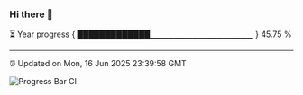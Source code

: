 ### Hi there 👋

⏳ Year progress { █████████████▁▁▁▁▁▁▁▁▁▁▁▁▁▁▁▁▁ } 45.75 %

---

⏰ Updated on Mon, 16 Jun 2025 23:39:58 GMT

![Progress Bar CI](https://github.com/IshwaranRudhara/GIT-ACTION/workflows/Progress%20Bar%20CI/badge.svg)
